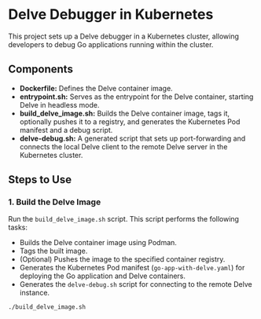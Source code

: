 # Delve Debugger in Kubernetes

This project sets up a Delve debugger in a Kubernetes cluster, allowing developers to debug Go applications running within the cluster.

## Components
- **Dockerfile:** Defines the Delve container image.
- **entrypoint.sh:** Serves as the entrypoint for the Delve container, starting Delve in headless mode.
- **build_delve_image.sh:** Builds the Delve container image, tags it, optionally pushes it to a registry, and generates the Kubernetes Pod manifest and a debug script.
- **delve-debug.sh:** A generated script that sets up port-forwarding and connects the local Delve client to the remote Delve server in the Kubernetes cluster.

## Steps to Use
### 1. Build the Delve Image
Run the `build_delve_image.sh` script. This script performs the following tasks:
- Builds the Delve container image using Podman.
- Tags the built image.
- (Optional) Pushes the image to the specified container registry.
- Generates the Kubernetes Pod manifest (`go-app-with-delve.yaml`) for deploying the Go application and Delve containers.
- Generates the `delve-debug.sh` script for connecting to the remote Delve instance.
```sh
./build_delve_image.sh

